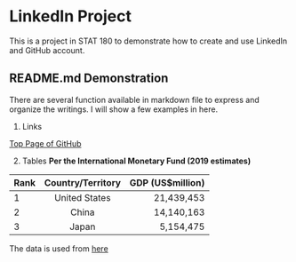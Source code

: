 # LinkedIn Project
This is a project in STAT 180 to demonstrate how to create and use LinkedIn and GitHub account.

## README.md Demonstration
There are several function available in markdown file to express and organize the writings. I will show a few examples in here.
1. Links

[Top Page of GitHub](https://github.com)

2. Tables
**Per the International Monetary Fund (2019 estimates)**

| Rank | Country/Territory | GDP (US$million) |
| ---- |:-----------------:| ----------------:|
| 1    | United States     |       21,439,453 |
| 2    | China             |       14,140,163 |
| 3    | Japan             |        5,154,475 |

The data is used from [here](https://en.wikipedia.org/wiki/List_of_countries_by_GDP_(nominal))
